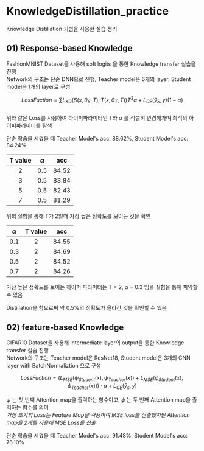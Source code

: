 # KnowledgeDistillation_practice
Knowledge Distillation 기법을 사용한 실습 정리

## 01) Response-based Knowledge
FashionMNIST Dataset을 사용해 soft logits 을 통한 Knowledge transfer 실습을 진행  
Network의 구조는 단순 DNN으로 진행, Teacher model은 6개의 layer, Student model은 1개의 layer로 구성  

$$Loss Fuction = \sum L_{KD}(S(x,\theta_{S}, T ), T(x, \theta_{T}, T)) T^2 \alpha+ L_{CE}(\hat y_{S}, y)(1-\alpha)$$  
위와 같은 Loss를 사용하여 하이퍼파라미터인 T와 $\alpha$ 를 적절히 변경해가며 최적의 하이퍼파라미터를 탐색  

단순 학습을 시켰을 때 Teacher Model's acc: 88.62%, Student Model's acc: 84.24%

|T value|$\alpha$|acc|
|:---:|:---:|:---:|
|2|0.5|84.52|
|3|0.5|83.84|
|5|0.5|82.43|
|7|0.5|81.29|

위의 실험을 통해 T가 2일때 가장 높은 정확도를 보이는 것을 확인  

|$\alpha$|T value|acc|
|:---:|:---:|:---:|
|0.1|2|84.55|
|0.3|2|84.69|
|0.5|2|84.52|
|0.7|2|84.26|

가장 높은 정확도를 보이는 하이퍼 파라미터는 T = 2, $\alpha$ = 0.3 임을 실험을 통해 파악할 수 있음

Distillation을 함으로써 약 0.5%의 정확도가 올라간 것을 확인할 수 있음

## 02) feature-based Knowledge
CIFAR10 Dataset을 사용해 intermediate layer의 output을 통한 Knowledge transfer 실습 진행  
Network의 구조는 Teacher model은 ResNet18, Student model은 3개의 CNN layer with BatchNormaliztion 으로 구성  

$$Loss Fuction = (L_{MSE}(\psi_{Student}(x),\psi_{Teacher}(x)) + L_{MSE}(\phi_{Student}(x),\phi_{Teacher}(x)))\cdot \alpha  + L_{CE}(\hat y_{s}, y)$$  

$\psi$ 는 첫 번째 Attention map을 출력하는 함수이고,  $\phi$ 는 두 번째 Attention map을 출력하는 함수를 의미  
*가장 초기의 Loss는 Feature Map을 사용하여 MSE loss를 산출했지만 Attention map을 2개를 사용해 MSE Loss를 산출*  

단순 학습을 시켰을 때 Teacher Model's acc: 91.48%, Student Model's acc: 76.10%
